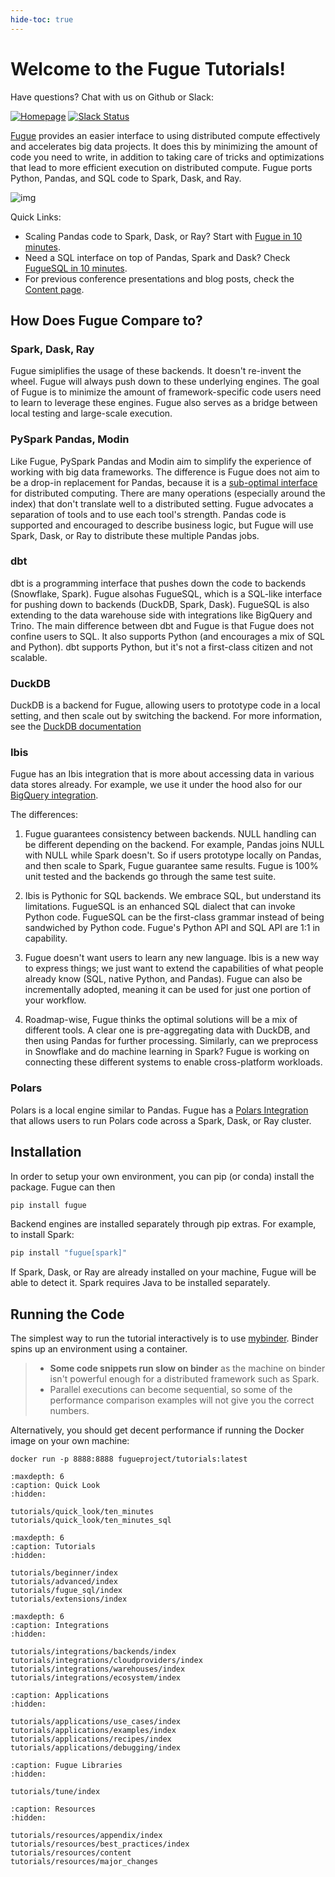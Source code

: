 ```yaml
---
hide-toc: true
---
```


# Welcome to the Fugue Tutorials!

Have questions? Chat with us on Github or Slack:

[![Homepage](https://img.shields.io/badge/fugue-source--code-red?logo=github)](https://github.com/fugue-project/fugue)
[![Slack Status](https://img.shields.io/badge/slack-join_chat-white.svg?logo=slack&style=social)](http://slack.fugue.ai)


[Fugue](https://github.com/fugue-project/fugue) provides an easier interface to using distributed compute effectively and accelerates big data projects. It does this by minimizing the amount of code you need to write, in addition to taking care of tricks and optimizations that lead to more efficient execution on distributed compute. Fugue ports Python, Pandas, and SQL code to Spark, Dask, and Ray.

![img](images/fugue_backends.png)

Quick Links:

* Scaling Pandas code to Spark, Dask, or Ray? Start with [Fugue in 10 minutes](tutorials/quick_look/ten_minutes.ipynb).
* Need a SQL interface on top of Pandas, Spark and Dask? Check [FugueSQL in 10 minutes](tutorials/quick_look/ten_minutes_sql.ipynb).
* For previous conference presentations and blog posts, check the [Content page](tutorials/resources/content.md).

## How Does Fugue Compare to?

### Spark, Dask, Ray

Fugue simiplifies the usage of these backends. It doesn't re-invent the wheel. Fugue will always push down to these underlying engines. The goal of Fugue is to minimize the amount of framework-specific code users need to learn to leverage these engines. Fugue also serves as a bridge between local testing and large-scale execution.

### PySpark Pandas, Modin

Like Fugue, PySpark Pandas and Modin aim to simplify the experience of working with big data frameworks. The difference is Fugue does not aim to be a drop-in replacement for Pandas, because it is a [sub-optimal interface](https://towardsdatascience.com/why-pandas-like-interfaces-are-sub-optimal-for-distributed-computing-322dacbce43) for distributed computing. There are many operations (especially around the index) that don't translate well to a distributed setting. Fugue advocates a separation of tools and to use each tool's strength. Pandas code is supported and encouraged to describe business logic, but Fugue will use Spark, Dask, or Ray to distribute these multiple Pandas jobs.

### dbt

dbt is a programming interface that pushes down the code to backends (Snowflake, Spark). Fugue alsohas FugueSQL, which is a SQL-like interface for pushing down to backends (DuckDB, Spark, Dask). FugueSQL is also extending to the data warehouse side with integrations like BigQuery and Trino. The main difference between dbt and Fugue is that Fugue does not confine users to SQL. It also supports Python (and encourages a mix of SQL and Python). dbt supports Python, but it's not a first-class citizen and not scalable.

### DuckDB

DuckDB is a backend for Fugue, allowing users to prototype code in a local setting, and then scale out by switching the backend. For more information, see the [DuckDB documentation](https://duckdb.org/docs/guides/python/fugue)

### Ibis

Fugue has an Ibis integration that is more about accessing data in various data stores already. For example, we use it under the hood also for our [BigQuery integration](https://fugue-tutorials.readthedocs.io/tutorials/integrations/warehouses/bigquery.html).

The differences:

1. Fugue guarantees consistency between backends. NULL handling can be different depending on the backend. For example, Pandas joins NULL with NULL while Spark doesn't. So if users prototype locally on Pandas, and then scale to Spark, Fugue guarantee same results. Fugue is 100% unit tested and the backends go through the same test suite.

2. Ibis is Pythonic for SQL backends. We embrace SQL, but understand its limitations. FugueSQL is an enhanced SQL dialect that can invoke Python code. FugueSQL can be the first-class grammar instead of being sandwiched by Python code. Fugue's Python API and SQL API are 1:1 in capability.

3. Fugue doesn't want users to learn any new language. Ibis is a new way to express things; we just want to extend the capabilities of what people already know (SQL, native Python, and Pandas). Fugue can also be incrementally adopted, meaning it can be used for just one portion of your workflow.

4. Roadmap-wise, Fugue thinks the optimal solutions will be a mix of different tools. A clear one is pre-aggregating data with DuckDB, and then using Pandas for further processing. Similarly, can we preprocess in Snowflake and do machine learning in Spark? Fugue is working on connecting these different systems to enable cross-platform workloads.

### Polars

Polars is a local engine similar to Pandas. Fugue has a [Polars Integration](https://fugue-tutorials.readthedocs.io/tutorials/integrations/backends/polars.html) that allows users to run Polars code across a Spark, Dask, or Ray cluster. 

## Installation

In order to setup your own environment, you can pip (or conda) install the package. Fugue can then

```bash
pip install fugue
```

Backend engines are installed separately through pip extras. For example, to install Spark:

```bash
pip install "fugue[spark]"
```

If Spark, Dask, or Ray are already installed on your machine, Fugue will be able to detect it. Spark requires Java to be installed separately.

## Running the Code

The simplest way to run the tutorial interactively is to use [mybinder](https://mybinder.org/v2/gh/fugue-project/tutorials/master). Binder spins up an environment using a container.

>- **Some code snippets run slow on binder** as the machine on binder isn't powerful enough for a distributed framework such as Spark.
>- Parallel executions can become sequential, so some of the performance comparison examples will not give you the correct numbers.

Alternatively, you should get decent performance if running the Docker image on your own machine:

```
docker run -p 8888:8888 fugueproject/tutorials:latest
```

```{toctree}
:maxdepth: 6
:caption: Quick Look
:hidden:

tutorials/quick_look/ten_minutes
tutorials/quick_look/ten_minutes_sql
```

```{toctree}
:maxdepth: 6
:caption: Tutorials
:hidden:

tutorials/beginner/index
tutorials/advanced/index
tutorials/fugue_sql/index
tutorials/extensions/index
```

```{toctree}
:maxdepth: 6
:caption: Integrations
:hidden:

tutorials/integrations/backends/index
tutorials/integrations/cloudproviders/index
tutorials/integrations/warehouses/index
tutorials/integrations/ecosystem/index
```

```{toctree}
:caption: Applications
:hidden:

tutorials/applications/use_cases/index
tutorials/applications/examples/index
tutorials/applications/recipes/index
tutorials/applications/debugging/index
```

```{toctree}
:caption: Fugue Libraries
:hidden:

tutorials/tune/index
```


```{toctree}
:caption: Resources
:hidden:

tutorials/resources/appendix/index
tutorials/resources/best_practices/index
tutorials/resources/content
tutorials/resources/major_changes
```

